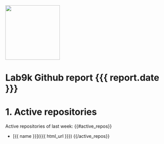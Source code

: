 <img src="https://lab9k.github.io/images/logo.svg" width="170">

# Lab9k Github report {{{ report.date }}}

# 1. Active repositories

Active repositories of last week:
{{#active_repos}} 
* [{{ name }}]({{{ html_url }}})
{{/active_repos}}




